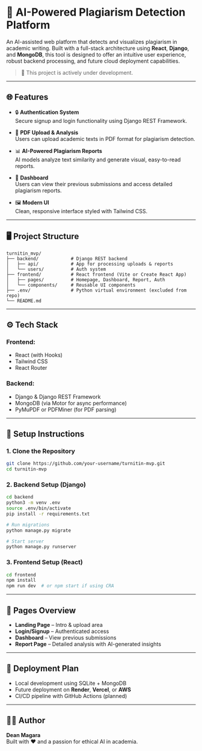 
# 🧠 AI-Powered Plagiarism Detection Platform

An AI-assisted web platform that detects and visualizes plagiarism in academic writing. Built with a full-stack architecture using **React**, **Django**, and **MongoDB**, this tool is designed to offer an intuitive user experience, robust backend processing, and future cloud deployment capabilities.

> 🚧 This project is actively under development.

---

## 🌐 Features

- 🔒 **Authentication System**  
  Secure signup and login functionality using Django REST Framework.

- 📄 **PDF Upload & Analysis**  
  Users can upload academic texts in PDF format for plagiarism detection.

- 📊 **AI-Powered Plagiarism Reports**  
  AI models analyze text similarity and generate visual, easy-to-read reports.

- 🧾 **Dashboard**  
  Users can view their previous submissions and access detailed plagiarism reports.

- 🖼️ **Modern UI**  
  Clean, responsive interface styled with Tailwind CSS.

---

## 🖥️ Project Structure

```
turnitin_mvp/
├── backend/            # Django REST backend
│   ├── api/            # App for processing uploads & reports
│   └── users/          # Auth system
├── frontend/           # React frontend (Vite or Create React App)
│   ├── pages/          # Homepage, Dashboard, Report, Auth
│   └── components/     # Reusable UI components
├── .env/               # Python virtual environment (excluded from repo)
└── README.md
```

---

## ⚙️ Tech Stack

### Frontend:
- React (with Hooks)
- Tailwind CSS
- React Router

### Backend:
- Django & Django REST Framework
- MongoDB (via Motor for async performance)
- PyMuPDF or PDFMiner (for PDF parsing)

---

## 🧪 Setup Instructions

### 1. Clone the Repository
```bash
git clone https://github.com/your-username/turnitin-mvp.git
cd turnitin-mvp
```

### 2. Backend Setup (Django)
```bash
cd backend
python3 -m venv .env
source .env/bin/activate
pip install -r requirements.txt

# Run migrations
python manage.py migrate

# Start server
python manage.py runserver
```

### 3. Frontend Setup (React)
```bash
cd frontend
npm install
npm run dev  # or npm start if using CRA
```

---

## 📁 Pages Overview

- **Landing Page** – Intro & upload area
- **Login/Signup** – Authenticated access
- **Dashboard** – View previous submissions
- **Report Page** – Detailed analysis with AI-generated insights

---

## 🚀 Deployment Plan

- Local development using SQLite + MongoDB
- Future deployment on **Render**, **Vercel**, or **AWS**
- CI/CD pipeline with GitHub Actions (planned)

---

## 🧑‍💻 Author

**Dean Magara**  
Built with ❤️ and a passion for ethical AI in academia.
